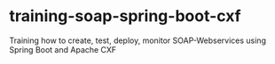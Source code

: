 # training-soap-spring-boot-cxf
Training how to create, test, deploy, monitor SOAP-Webservices using Spring Boot and Apache CXF
